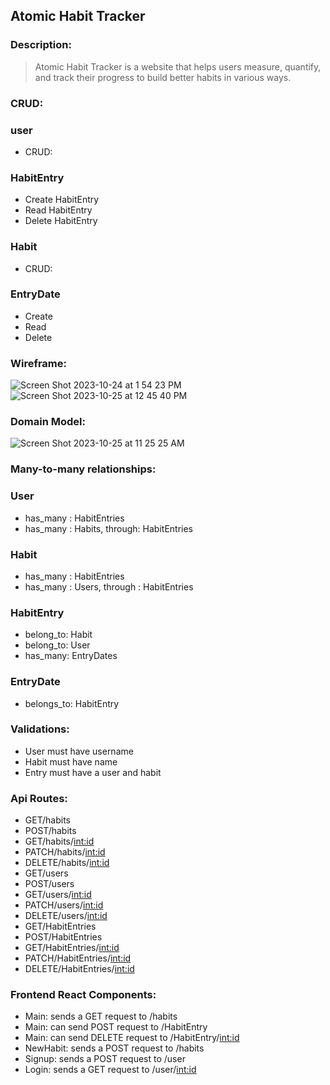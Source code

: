 <h2>Atomic Habit Tracker</h2>

<h3>Description:</h3>

> Atomic Habit Tracker is a website that helps users measure, quantify, and track their progress to build better habits in various ways.

<h3>CRUD:</h3>

### user ###
* CRUD: 

### HabitEntry ###
* Create HabitEntry
* Read HabitEntry
* Delete HabitEntry

### Habit ###
* CRUD:

### EntryDate ###
* Create
* Read
* Delete

<h3>Wireframe:</h3>

![Screen Shot 2023-10-24 at 1 54 23 PM](https://github.com/Matt827/Atomic-Habit-Tracker/assets/122830375/ab3a128e-cc6a-449d-b67f-0437724f8de8)
![Screen Shot 2023-10-25 at 12 45 40 PM](https://github.com/Matt827/Atomic-Habit-Tracker/assets/122830375/4e854c2c-5ca8-49e2-b58a-f5e8d5b529cb)


<h3>Domain Model:</h3>

![Screen Shot 2023-10-25 at 11 25 25 AM](https://github.com/Matt827/Atomic-Habit-Tracker/assets/122830375/7f4c9b66-6f4c-482d-8d30-50ce55eb7956)


<h3>Many-to-many relationships:</h3>

### User ###
* has_many : HabitEntries
* has_many : Habits, through: HabitEntries
### Habit ###
* has_many : HabitEntries
* has_many : Users, through : HabitEntries
### HabitEntry ###
* belong_to: Habit
* belong_to: User
* has_many: EntryDates
### EntryDate ###
* belongs_to: HabitEntry

<h3>Validations:</h3>

* User must have username
* Habit must have name
* Entry must have a user and habit

<h3>Api Routes:</h3>

* GET/habits
* POST/habits
* GET/habits/<int:id>
* PATCH/habits/<int:id>
* DELETE/habits/<int:id>
* GET/users
* POST/users
* GET/users/<int:id>
* PATCH/users/<int:id>
* DELETE/users/<int:id>
* GET/HabitEntries
* POST/HabitEntries
* GET/HabitEntries/<int:id>
* PATCH/HabitEntries/<int:id>
* DELETE/HabitEntries/<int:id>


<h3>Frontend React Components:</h3>

* Main: sends a GET request to /habits
* Main: can send POST request to /HabitEntry
* Main: can send DELETE request to /HabitEntry/<int:id>
* NewHabit: sends a POST request to /habits
* Signup: sends a POST request to /user
* Login: sends a GET request to /user/<int:id>

